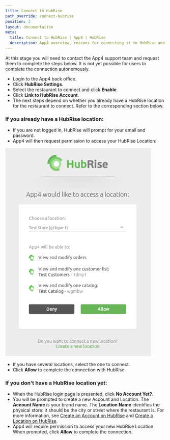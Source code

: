 ```yaml
---
title: Connect to HubRise
path_override: connect-hubrise
position: 2
layout: documentation
meta:
  title: Connect to HubRise | App4 | HubRise
  description: App4 overview, reasons for connecting it to HubRise and summary of integrated features. Synchronise data between your EPOS and your apps.
---
```


At this stage you will need to contact the App4 support team and request them to complete the steps below. It is not yet possible for users to complete the connection autonomously.

- Login to the App4 back office.
- Click **HubRise Settings**.
- Select the restaurant to connect and click **Enable**.
- Click **Link to HubRise Account**.
- The next steps depend on whether you already have a HubRise location for the restaurant to connect. Refer to the corresponding section below.

### If you already have a HubRise location:

- If you are not logged in, HubRise will prompt for your email and password.
- App4 will then request permission to access your HubRise Location:

![Connect App4 to HubRise](./images/008-connect-to-hubrise.png)

- If you have several locations, select the one to connect.
- Click **Allow** to complete the connection with HubRise.

### If you don't have a HubRise location yet:

- When the HubRise login page is presented, click **No Account Yet?**.
- You will be prompted to create a new Account and Location. The **Account Name** is your brand name. The **Location Name** identifies the physical store: it should be the city or street where the restaurant is. For more information, see [Create an Account on HubRise](/docs/account/#create-an-account) and [Create a Location on HubRise](/docs/locations/#create-a-location).
- App4 will require permission to access your new HubRise Location. When prompted, click **Allow** to complete the connection.
